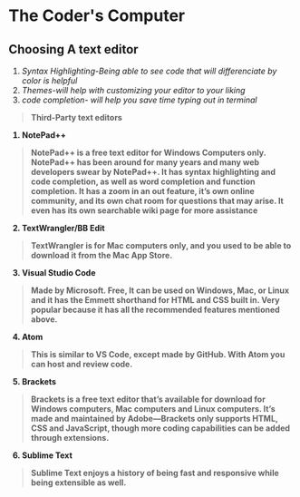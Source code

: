 # The Coder's Computer

## **Choosing A text editor**

1. *Syntax Highlighting-Being able to see code that will differenciate by color is helpful*
2. *Themes-will help with customizing your editor to your liking*
3. *code completion- will help you save time typing out in terminal*

<b/>

>Third-Party text editors

1. NotePad++

>NotePad++ is a free text editor for Windows Computers only.
NotePad++ has been around for many years and many web
developers swear by NotePad++. It has syntax highlighting and code
completion, as well as word completion and function completion. It
has a zoom in an out feature, it’s own online community, and its own
chat room for questions that may arise. It even has its own searchable
wiki page for more assistance

2. TextWrangler/BB Edit
>TextWrangler is for Mac computers only, and you used to be able to
download it from the Mac App Store.

3. Visual Studio Code
>Made by Microsoft. Free, It can be used on Windows, Mac, or Linux and it has the Emmett shorthand for HTML and CSS built in. Very popular because it has all the recommended features mentioned above.

4. Atom
>This is similar to VS Code, except made by GitHub. With Atom you can host and review code.

5. Brackets
>Brackets is a free text editor that’s available for download for
Windows computers, Mac computers and Linux computers. It’s made
and maintained by Adobe—Brackets only supports HTML, CSS and JavaScript, though
more coding capabilities can be added through extensions.

6. Sublime Text
>Sublime Text enjoys a
history of being fast and responsive while being extensible as well.


